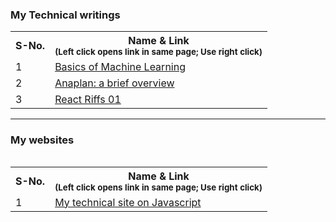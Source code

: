 <h3> My Technical writings </h3>

<table>
  
  <tr>
    <th> S-No. </th>
    <th> Name & Link <br> <sub> (Left click opens link in same page; Use right click) </sub> </th>
  </tr>

  <tr>
      <td> 1 </td>
    <td>  <a href='https://drive.google.com/file/d/1mHmzceedkVi-EhJ7b-a-280GczSw2tqc/view?usp=sharing' target='_blank'> Basics of Machine Learning </a></td>
</tr>

<tr>
    <td> 2 </td>
    <td>  
      <a href='https://drive.google.com/file/d/1aA8Yl99rXZ9vqt-4Iao2beXBJe4NNcK0/view?usp=sharing' target='_blank'> Anaplan: a brief overview </a></td>
</tr>

<tr>
    <td> 3 </td>
    <td>  
      <a href='https://drive.google.com/file/d/1P9rvGMRcnBhWNfV8RUlz19MhFbWzSdxW/view?usp=sharing' target='_blank'> React Riffs 01 </a></td>
</tr>

</table>

<hr>

<table>

<h3> My websites </h3>

<table>

  <tr>
    <th> S-No. </th>
    <th> Name & Link <br> <sub> (Left click opens link in same page; Use right click) </sub> </th>
  </tr>

<tr>
      <td> 1 </td>
    <td>  <a href='https://justjs-ybgrq8p58ksg7d7k.builder-preview.com/' target='_blank'> My technical site on Javascript </a></td>
</tr>

  
</table>
